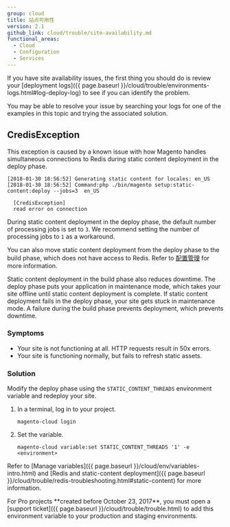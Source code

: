 ```yaml
---
group: cloud
title: 站点可用性
version: 2.1
github_link: cloud/trouble/site-availability.md
functional_areas:
  - Cloud
  - Configuration
  - Services
---
```


If you have site availability issues, the first thing you should do is review your [deployment logs]({{ page.baseurl }}/cloud/trouble/environments-logs.html#log-deploy-log) to see if you can identify the problem.

You may be able to resolve your issue by searching your logs for one of the examples in this topic and trying the associated solution.

## CredisException
This exception is caused by a known issue with how Magento handles simultaneous connections to Redis during static content deployment in the deploy phase.

    [2018-01-30 18:56:52] Generating static content for locales: en_US
    [2018-01-30 18:56:52] Command:php ./bin/magento setup:static-content:deploy --jobs=3  en_US

      [CredisException]
      read error on connection

During static content deployment in the deploy phase, the default number of processing jobs is set to `3`. We recommend setting the number of processing jobs to `1` as a workaround.

You can also move static content deployment from the deploy phase to the build phase, which does not have access to Redis. Refer to [配置管理](http://devdocs.magento.com/guides/v2.1/cloud/live/sens-data-over.html) for more information.

<div class="bs-callout bs-callout-info" markdown="1">
Static content deployment in the build phase also reduces downtime. The deploy phase puts your application in maintenance mode, which takes your site offline until static content deployment is complete. If static content deployment fails in the deploy phase, your site gets stuck in maintenance mode. A failure during the build phase prevents deployment, which prevents downtime.
</div>

### Symptoms
-   Your site is not functioning at all. HTTP requests result in 50x errors.
-   Your site is functioning normally, but fails to refresh static assets.

### Solution
Modify the deploy phase using the `STATIC_CONTENT_THREADS` environment variable and redeploy your site.

1.  In a terminal, log in to your project.

        magento-cloud login

1.  Set the variable.

        magento-cloud variable:set STATIC_CONTENT_THREADS '1' -e <environment>

Refer to [Manage variables]({{ page.baseurl }}/cloud/env/variables-intro.html) and [Redis and static-content deployment]({{ page.baseurl }}/cloud/trouble/redis-troubleshooting.html#static-content) for more information.

<div class="bs-callout bs-callout-info" markdown="1">
For Pro projects **created before October 23, 2017**, you must open a [support ticket]({{ page.baseurl }}/cloud/trouble/trouble.html) to add this environment variable to your production and staging environments.
</div>
